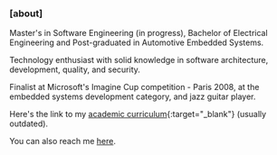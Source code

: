 ### [about]
Master's in Software Engineering (in progress), Bachelor of Electrical Engineering
and Post-graduated in Automotive Embedded Systems.

Technology enthusiast with solid knowledge in software architecture, development,
quality, and security.

Finalist at Microsoft's Imagine Cup competition - Paris 2008, at the embedded systems
development category, and jazz guitar player.

Here's the link to my [academic curriculum](http://lattes.cnpq.br/3871219467239903){:target="_blank"}
(usually outdated).

You can also reach me [here](mailto:desconstruindo@furansa.me?subject=Comments%20on%20page%20about).
